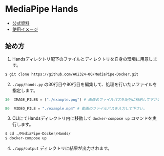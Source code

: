 # MediaPipe Hands

- [公式資料](https://google.github.io/mediapipe/solutions/hands.html)
- [使用イメージ](https://hub.docker.com/r/ao2324/mediapipe)

## 始め方
1. Handsディレクトリ配下のファイルとディレクトリを自身の環境に用意します。
```bash
$ git clone https://github.com/AO2324-00/MediaPipe-Docker.git
```
2. `./app/hands.py` の30行目や80行目を編集して、処理を行いたいファイルを指定します。
```py
30  IMAGE_FILES = ["./example.png"] # 画像のファイルパスを配列に格納して下さい。

80  VIDEO_FILE = "./example.mp4" # 動画のファイルパスを入力して下さい。
```
3. CLIにてHandsディレクトリ内に移動して `docker-compose up` コマンドを実行します。
```bash
$ cd ./MediaPipe-Docker/Hands/
$ docker-compose up
```
4. `./app/output` ディレクトリに結果が出力されます。